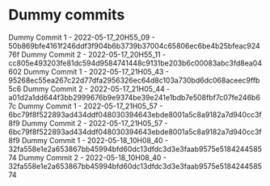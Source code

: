 # Dummy commits

Dummy Commit 1 - 2022-05-17_20H55_09 - 50b869bfe4161f246ddf3f904b6b3739b37004c65806ec6be4b25bfeac92476f
Dummy Commit 2 - 2022-05-17_20H55_11 - cc805e493203fe81dc594d9584741448c9131be203b6c00083abc3fd8ea04602
Dummy Commit 1 - 2022-05-17_21H05_43 - 95268ec55ea267c22d77dfa2956326ec64d8c103a730bd6dc068aceec9ffb5c6
Dummy Commit 2 - 2022-05-17_21H05_44 - a01d2a1dd644f3bb2999676b9e9374be39e241e1bdb7e508fbf7c07fe246b67c
Dummy Commit 1 - 2022-05-17_21H05_57 - 6bc79f8f522893ad434ddf048030394643ebde8001a5c8a9182a7d940cc3f8f9
Dummy Commit 2 - 2022-05-17_21H05_57 - 6bc79f8f522893ad434ddf048030394643ebde8001a5c8a9182a7d940cc3f8f9
Dummy Commit 1 - 2022-05-18_10H08_40 - 32fa558e1e2a653867bb45994bfd60dc13dfdc3d3e3faab9575e518424458574
Dummy Commit 2 - 2022-05-18_10H08_40 - 32fa558e1e2a653867bb45994bfd60dc13dfdc3d3e3faab9575e518424458574
